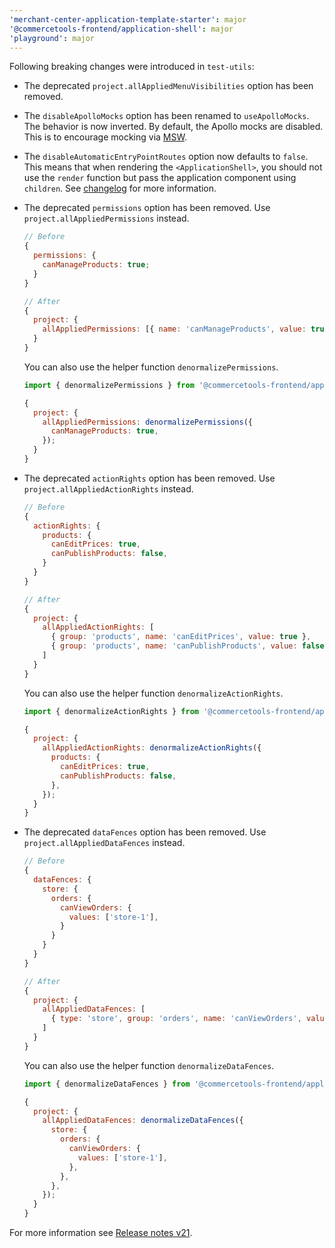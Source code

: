 ```yaml
---
'merchant-center-application-template-starter': major
'@commercetools-frontend/application-shell': major
'playground': major
---
```


Following breaking changes were introduced in `test-utils`:

- The deprecated `project.allAppliedMenuVisibilities` option has been removed.
- The `disableApolloMocks` option has been renamed to `useApolloMocks`. The behavior is now inverted. By default, the Apollo mocks are disabled. This is to encourage mocking via [MSW](https://mswjs.io/).
- The `disableAutomaticEntryPointRoutes` option now defaults to `false`. This means that when rendering the `<ApplicationShell>`, you should not use the `render` function but pass the application component using `children`. See [changelog](https://github.com/commercetools/merchant-center-application-kit/blob/main/packages/application-shell/CHANGELOG.md#1790) for more information.
- The deprecated `permissions` option has been removed. Use `project.allAppliedPermissions` instead.

  ```js
  // Before
  {
    permissions: {
      canManageProducts: true;
    }
  }

  // After
  {
    project: {
      allAppliedPermissions: [{ name: 'canManageProducts', value: true }];
    }
  }
  ```

  You can also use the helper function `denormalizePermissions`.

  ```js
  import { denormalizePermissions } from '@commercetools-frontend/application-shell/test-utils';

  {
    project: {
      allAppliedPermissions: denormalizePermissions({
        canManageProducts: true,
      });
    }
  }
  ```

- The deprecated `actionRights` option has been removed. Use `project.allAppliedActionRights` instead.

  ```js
  // Before
  {
    actionRights: {
      products: {
        canEditPrices: true,
        canPublishProducts: false,
      }
    }
  }

  // After
  {
    project: {
      allAppliedActionRights: [
        { group: 'products', name: 'canEditPrices', value: true },
        { group: 'products', name: 'canPublishProducts', value: false }
      ]
    }
  }
  ```

  You can also use the helper function `denormalizeActionRights`.

  ```js
  import { denormalizeActionRights } from '@commercetools-frontend/application-shell/test-utils';

  {
    project: {
      allAppliedActionRights: denormalizeActionRights({
        products: {
          canEditPrices: true,
          canPublishProducts: false,
        },
      });
    }
  }
  ```

- The deprecated `dataFences` option has been removed. Use `project.allAppliedDataFences` instead.

  ```js
  // Before
  {
    dataFences: {
      store: {
        orders: {
          canViewOrders: {
            values: ['store-1'],
          }
        }
      }
    }
  }

  // After
  {
    project: {
      allAppliedDataFences: [
        { type: 'store', group: 'orders', name: 'canViewOrders', value: 'store-1' }
      ]
    }
  }
  ```

  You can also use the helper function `denormalizeDataFences`.

  ```js
  import { denormalizeDataFences } from '@commercetools-frontend/application-shell/test-utils';

  {
    project: {
      allAppliedDataFences: denormalizeDataFences({
        store: {
          orders: {
            canViewOrders: {
              values: ['store-1'],
            },
          },
        },
      });
    }
  }
  ```

For more information see [Release notes v21](https://docs.commercetools.com/custom-applications/releases/2022-01-15-custom-applications-v21).
